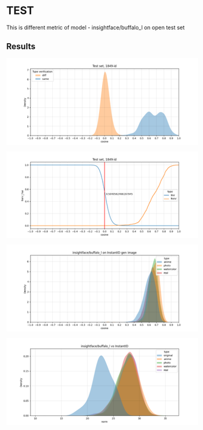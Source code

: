 TEST
===

This is different metric of model - insightface/buffalo_l on open test set 

## Results

![cos_sim](./result/cos_sim_dist.png)


![fnmr_fmr](./result/fnmr_fmr.png)


![cos_sim buffalo_l](./result/cosine_buffalo_l_instantID.png)


![norm buffalo_l](./result/buffalo_l_instantID.png)
